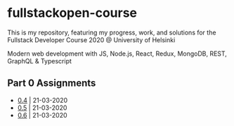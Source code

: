 # fullstackopen-course

This is my repository, featuring my progress, work, and solutions for the Fullstack Developer Course 2020 @ University of Helsinki

Modern web development with JS, Node.js, React, Redux, MongoDB, REST, GraphQL & Typescript

## Part 0 Assignments

* [0.4](/part0/0-4.png) | 21-03-2020
* [0.5](/part0/0-5.png) | 21-03-2020
* [0.6](/part0/0-6.png) | 21-03-2020
